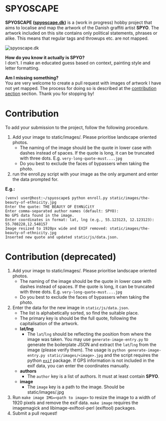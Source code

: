 # SPYOSCAPE

**SPYOSCAPE ([spyoscape.dk](https://spyoscape.dk))** is a (work in progress) hobby project that aims to localise and map the artwork of the Danish graffiti artist **SPYO**. The artwork included on this site contains only political statements, phrases or alike. This means that regular tags and throwups etc. are not mapped.

![spyoscape.dk](spyoscape.png)

**How do you know it actually is SPYO?**  
I don't. I make an educated guess based on context, painting style and letter formatting.

**Am I missing something?**  
You are very welcome to create a pull request with images of artwork I have not yet mapped. The process for doing so is described at the [contribution section](#contribution) section. Thank you for stopping by!

# Contribution
To add your submission to the project, follow the following procedure.

1. Add your image to static/images/. Please prioritise landscape oriented photos.
   - The naming of the image should be the quote in lower case with dashes instead of spaces. If the quote is long, it can be truncated with three dots. E.g. `very-long-quote-must....jpg`
   - Do you best to exclude the faces of bypassers when taking the photo.
2. run the enroll.py script with your image as the only argument and enter the data prompted for.

**E.g.:**

```shell
(venv) user@host:~/spyoscape$ python enroll.py static/images/the-beauty-of-ethnicity.jpg 
Enter the quote: THE BEAUtY OF EtHNiCitY
Enter comma-separated author names (default: SPYO): 
No GPS data found in the image.
Enter coordinates in format: lat, lng (e.g., 55.123123, 12.123123): 55.708228,12.548157
Image resized to 1920px wide and EXIF removed: static/images/the-beauty-of-ethnicity.jpg
Inserted new quote and updated static/js/data.json.
```

# Contribution (deprecated)
1. Add your image to static/images/. Please prioritise landscape oriented photos.
   - The naming of the image should be the quote in lower case with dashes instead of spaces. If the quote is long, it can be truncated with three dots. E.g. `very-long-quote-must....jpg`
   - Do you best to exclude the faces of bypassers when taking the photo. 
2. Enter the data for the new image in `static/js/data.json`.
   - The list is alphabetically sorted, so find the suitable place.
   - The primary key is  should be the full quote, following the capitalisation of the artwork.
   - **lat/lng**
     - The `lat`/`lng` should be reflecting the position from where the image was taken. You may use `generate-image-entry.py` to generate the boilerplate JSON and extract the `lat`/`lng` from the image (please verify them). The usage is `python generate-image-entry.py static/images/<image>.jpg` and the script requires the python [`exif`](https://pypi.org/project/exif/) package. If GPS information is not included in the exif data, you can enter the coordinates manually.
   - **authors**
     - The `author` key is a list of authors. It must at least contain **SPYO**.
   - **image**
      - The `image` key is a path to the image. Should be static/images/<your-image>.jpg
3. Run `make image IMG=<path to image>` to resize the image to a width of 1920 pixels and remove the exif data. `make image` requires the imagemagick and libimage-exiftool-perl (exiftool) packages.
4. Submit a pull request!

